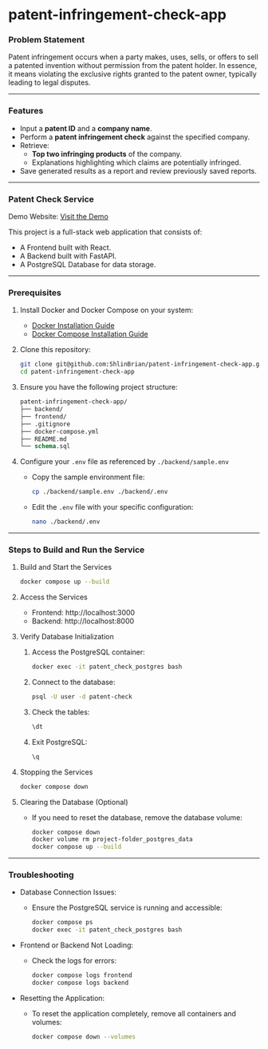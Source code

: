 # patent-infringement-check-app

### Problem Statement

Patent infringement occurs when a party makes, uses, sells, or offers to sell a patented invention without permission from the patent holder. In essence, it means violating the exclusive rights granted to the patent owner, typically leading to legal disputes.

---

### Features

- Input a **patent ID** and a **company name**.
- Perform a **patent infringement check** against the specified company.
- Retrieve:
  - **Top two infringing products** of the company.
  - Explanations highlighting which claims are potentially infringed.
- Save generated results as a report and review previously saved reports.

---

### Patent Check Service

Demo Website: [Visit the Demo](https://ec2-54-243-1-217.compute-1.amazonaws.com/)

This project is a full-stack web application that consists of:

- A Frontend built with React.
- A Backend built with FastAPI.
- A PostgreSQL Database for data storage.

---

### Prerequisites

1. Install Docker and Docker Compose on your system:

   - [Docker Installation Guide](https://docs.docker.com/engine/install/)
   - [Docker Compose Installation Guide](https://docs.docker.com/compose/install/)

2. Clone this repository:

   ```bash
   git clone git@github.com:ShlinBrian/patent-infringement-check-app.git
   cd patent-infringement-check-app
   ```

3. Ensure you have the following project structure:

   ```graphql
   patent-infringement-check-app/
   ├── backend/
   ├── frontend/
   ├── .gitignore
   ├── docker-compose.yml
   ├── README.md
   └── schema.sql
   ```

4. Configure your `.env` file as referenced by `./backend/sample.env`

   - Copy the sample environment file:

     ```bash
     cp ./backend/sample.env ./backend/.env
     ```

   - Edit the `.env` file with your specific configuration:
     ```bash
     nano ./backend/.env
     ```

---

### Steps to Build and Run the Service

1.  Build and Start the Services

    ```bash
    docker compose up --build
    ```

2.  Access the Services

    - Frontend: http://localhost:3000
    - Backend: http://localhost:8000

3.  Verify Database Initialization

    1. Access the PostgreSQL container:

       ```bash
       docker exec -it patent_check_postgres bash
       ```

    2. Connect to the database:

       ```bash
       psql -U user -d patent-check
       ```

    3. Check the tables:

       ```sql
       \dt
       ```

    4. Exit PostgreSQL:
       ```sql
       \q
       ```

4.  Stopping the Services

    ```bash
    docker compose down
    ```

5.  Clearing the Database (Optional)

    - If you need to reset the database, remove the database volume:

      ```bash
      docker compose down
      docker volume rm project-folder_postgres_data
      docker compose up --build
      ```

---

### Troubleshooting

- Database Connection Issues:

  - Ensure the PostgreSQL service is running and accessible:
    ```bash
    docker compose ps
    docker exec -it patent_check_postgres bash
    ```

- Frontend or Backend Not Loading:

  - Check the logs for errors:
    ```bash
    docker compose logs frontend
    docker compose logs backend
    ```

- Resetting the Application:
  - To reset the application completely, remove all containers and volumes:
    ```bash
    docker compose down --volumes
    ```
